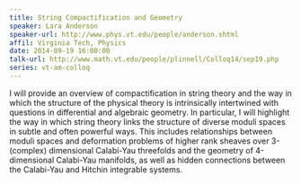 ```yaml
---
title: String Compactification and Geometry
speaker: Lara Anderson
speaker-url: http://www.phys.vt.edu/people/anderson.shtml
affil: Virginia Tech, Physics
date: 2014-09-19 16:00:00
talk-url: http://www.math.vt.edu/people/plinnell/Colloq14/sep19.php
series: vt-am-colloq
---
```


I will provide an overview of compactification in string theory and the way in
which the structure of the physical theory is intrinsically intertwined with
questions in differential and algebraic geometry. In particular, I will
highlight the way in which string theory links the structure of diverse moduli
spaces in subtle and often powerful ways. This includes relationships between
moduli spaces and deformation problems of higher rank sheaves over 3-(complex)
dimensional Calabi-Yau threefolds and the geometry of 4-dimensional Calabi-Yau
manifolds, as well as hidden connections between the Calabi-Yau and Hitchin
integrable systems.
